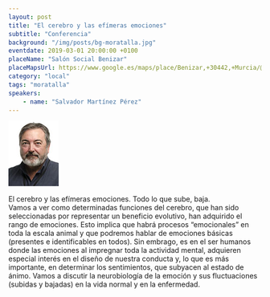 ```yaml
---
layout: post
title: "El cerebro y las efímeras emociones"
subtitle: "Conferencia"
background: "/img/posts/bg-moratalla.jpg"
eventdate: 2019-03-01 20:00:00 +0100
placeName: "Salón Social Benizar"
placeMapsUrl: https://www.google.es/maps/place/Benizar,+30442,+Murcia/@38.2726116,-1.9881789,16z/data=!3m1!4b1!4m8!1m2!2m1!1sSalo%CC%81n+Social+Benizar!3m4!1s0xd65b78f29706643:0xc07cece31d5a9bbe!8m2!3d38.2725557!4d-1.9838166
category: "local"
tags: "moratalla"
speakers:
    - name: "Salvador Martínez Pérez"
---
```


![cartel](/img/posts/salvadorjpg.jpg)  

El cerebro y las efímeras emociones. Todo lo que sube, baja.  
Vamos a ver como determinadas funciones del cerebro, que han sido seleccionadas por representar un beneficio evolutivo, han adquirido el rango de emociones. Esto implica que habrá procesos “emocionales” en toda la escala animal y que podremos hablar de emociones básicas (presentes e identificables en todos). Sin embrago, es en el ser humanos donde las emociones al impregnar toda la actividad mental, adquieren especial interés en el diseño de nuestra conducta y, lo que es más importante, en determinar los sentimientos, que subyacen al estado de ánimo. Vamos a discutir la neurobiología de la emoción y sus fluctuaciones (subidas y bajadas) en la vida normal y en la enfermedad.
